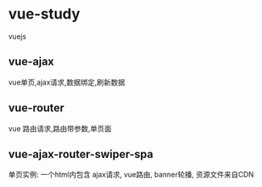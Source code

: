 # vue-study
vuejs

## vue-ajax
vue单页,ajax请求,数据绑定,刷新数据

## vue-router
vue 路由请求,路由带参数,单页面

## vue-ajax-router-swiper-spa
单页实例: 一个html内包含 ajax请求, vue路由, banner轮播, 资源文件来自CDN
